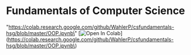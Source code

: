 # Fundamentals of Computer Science

"https://colab.research.google.com/github/WahlerP/csfundamentals-hsg/blob/master/OOP.ipynb\"
[![Open In Colab](https://colab.research.google.com/assets/colab-badge.svg)](https://colab.research.google.com/github/WahlerP/csfundamentals-hsg/blob/master/OOP.ipynb\)
